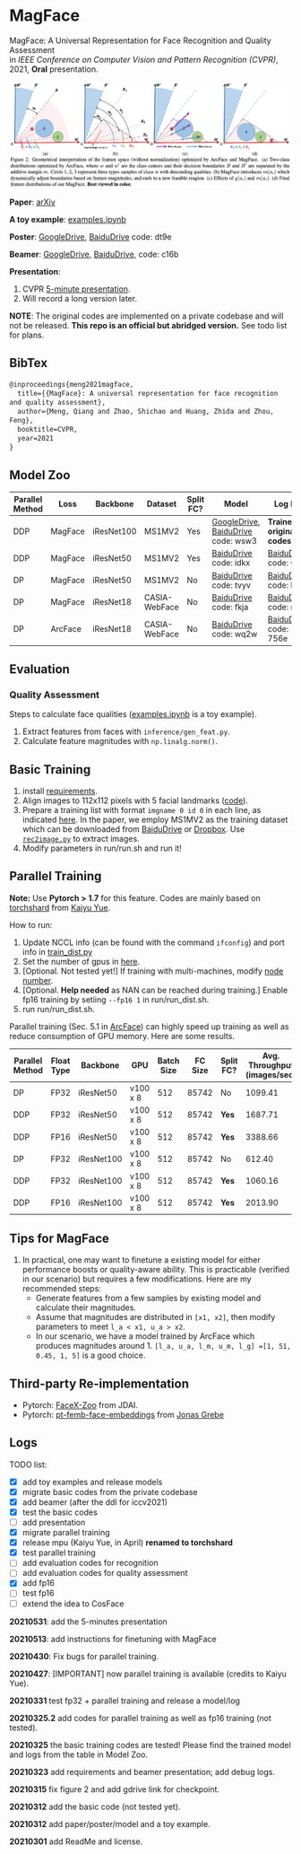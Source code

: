 # MagFace
MagFace: A Universal Representation for Face Recognition and Quality Assessment  
in *IEEE Conference on Computer Vision and Pattern Recognition (CVPR)*, 2021, **Oral** presentation.

![magface](raw/magface.png)

**Paper**: [arXiv](https://arxiv.org/abs/2103.06627)

**A toy example**: [examples.ipynb](inference/examples.ipynb)

**Poster**: [GoogleDrive](https://drive.google.com/file/d/1S0hoQNDJC_H8b8ryuYyF7xjVLMorlBu1/view?usp=sharing), [BaiduDrive](https://pan.baidu.com/s/1Ji1fRtwfTzwm9egWGtarWQ) code: dt9e

**Beamer**: [GoogleDrive](https://drive.google.com/file/d/1MPj_ghD7c1igA_fe20ooMbOcD-OsK0jC/view?usp=sharing), [BaiduDrive](https://pan.baidu.com/s/1wt9eqCbn6forcoAz1ZVrAw), code: c16b

**Presentation**: 
  1. CVPR [5-minute presentation](https://www.bilibili.com/video/BV1Jq4y1j7ZH).
  2. Will record a long version later.

**NOTE**: The original codes are implemented on a private codebase and will not be released. 
**This repo is an official but abridged version.** See todo list for plans.

## BibTex

```
@inproceedings{meng2021magface,
  title={{MagFace}: A universal representation for face recognition and quality assessment},
  author={Meng, Qiang and Zhao, Shichao and Huang, Zhida and Zhou, Feng},
  booktitle=CVPR,
  year=2021
}
```

## Model Zoo

| Parallel Method | Loss | Backbone | Dataset | Split FC? | Model | Log File |
| --- | --- | --- | --- | --- | --- | --- |
| DDP | MagFace | iResNet100 | MS1MV2 | Yes | [GoogleDrive](https://drive.google.com/file/d/1Bd87admxOZvbIOAyTkGEntsEz3fyMt7H/view?usp=sharing), [BaiduDrive](https://pan.baidu.com/s/15iKz3wv6UhKmPGR6ltK4AA) code: wsw3 | **Trained by original codes** |
| DDP | MagFace | iResNet50 | MS1MV2 | Yes | [BaiduDrive](https://pan.baidu.com/s/19FjwUyuPCTzLhGm3fvyPlw) code: idkx| [BaiduDrive](https://pan.baidu.com/s/1MGAmhtOangqr8nHxIFmNvg), code: 66j1 |
| DP | MagFace | iResNet50 | MS1MV2 | No | [BaiduDrive](https://pan.baidu.com/s/1atuZZDkcCX3Bl14J8Ss_YQ) code: tvyv | [BaiduDrive](https://pan.baidu.com/s/1T6_TkEh9v9Vtf4Sw-chT2w), code: hpbt |
| DP | MagFace | iResNet18 | CASIA-WebFace | No | [BaiduDrive](https://pan.baidu.com/s/1N478xTfSow342WsP9LTRXA) code: fkja | [BaiduDrive](https://pan.baidu.com/s/1JETcNuPYXfDlQuqq2GHM5w), code: npdc |
| DP | ArcFace | iResNet18 | CASIA-WebFace | No | [BaiduDrive](https://pan.baidu.com/s/1M2M8u-GO6BnrxgYAOtXYEA) code: wq2w | [BaiduDrive](https://pan.baidu.com/s/1lp4wAlz85w2Y29DT8RqGfQ), code: 756e |


## Evaluation
### Quality Assessment
Steps to calculate face qualities ([examples.ipynb](inference/examples.ipynb) is a toy example).

1. Extract features from faces with `inference/gen_feat.py`. 
2. Calculate feature magnitudes with `np.linalg.norm()`. 


## Basic Training
1. install [requirements](raw/requirements.txt).
2. Align images to 112x112 pixels with 5 facial landmarks ([code](https://github.com/deepinsight/insightface/blob/master/recognition/common/face_align.py)).
3. Prepare a training list with format `imgname 0 id 0` in each line, as indicated [here](dataloader/dataloader.py#L31-L32). In the paper, we employ MS1MV2 as the training dataset which can be downloaded from [BaiduDrive](https://pan.baidu.com/s/1S6LJZGdqcZRle1vlcMzHOQ) or [Dropbox](https://www.dropbox.com/s/wpx6tqjf0y5mf6r/faces_ms1m-refine-v2_112x112.zip?dl=0).
Use [`rec2image.py`](https://github.com/deepinsight/insightface/blob/master/recognition/common/rec2image.py) to extract images.
4. Modify parameters in run/run.sh and run it!


## Parallel Training
**Note:** Use **Pytorch > 1.7** for this feature. Codes are mainly based on [torchshard](https://github.com/KaiyuYue/torchshard) from [Kaiyu Yue](http://kaiyuyue.com/).

How to run: 

1. Update NCCL info (can be found with the command `ifconfig`) and port info in [train_dist.py](run/train_dist.py#L290-292)
2. Set the number of gpus in [here](run/train_dist.py#L283). 
3. [Optional. Not tested yet!] If training with multi-machines, modify [node number](run/train_dist.py#L284).
4. [Optional. **Help needed** as NAN can be reached during training.] Enable fp16 training by setiing `--fp16 1` in run/run_dist.sh.
5. run run/run_dist.sh.


Parallel training (Sec. 5.1 in [ArcFace](https://arxiv.org/pdf/1801.07698v3.pdf)) can highly speed up training as well as reduce consumption of GPU memory. Here are some results.

| Parallel Method | Float Type | Backbone | GPU | Batch Size | FC Size | Split FC? | Avg. Throughput (images/sec) | Memory (MiB) | 
| --- | --- | --- | --- | --- | --- | --- | --- | --- |
| DP | FP32 | iResNet50 | v100 x 8 | 512 |  85742 | No | 1099.41 | 8681 |
| DDP | FP32 | iResNet50 | v100 x 8 | 512 |  85742 | **Yes** | 1687.71 | 8137 |
| DDP | FP16 | iResNet50 | v100 x 8 | 512 |  85742 | **Yes** | 3388.66 | 5629 |
| DP | FP32 | iResNet100 | v100 x 8 | 512 |  85742 | No | 612.40 | 11825 |
| DDP | FP32 | iResNet100 | v100 x 8 | 512 |  85742 | **Yes** | 1060.16 | 10777 |
| DDP | FP16 | iResNet100 | v100 x 8 | 512 |  85742 | **Yes** | 2013.90 | 7319 |

## Tips for MagFace
1. In practical, one may want to finetune a existing model for either performance boosts or quality-aware ability. This is practicable (verified in our scenario) but requires a few modifications. Here are my recommended steps:
   - Generate features from a few samples by existing model and calculate their magnitudes.
   - Assume that magnitudes are distributed in `[x1, x2]`, then modify parameters to meet `l_a < x1, u_a > x2`.
   - In our scenario, we have a model trained by ArcFace which produces magnitudes around 1. `[l_a, u_a, l_m, u_m, l_g] =[1, 51, 0.45, 1, 5]` is a good choice.


## Third-party Re-implementation

- Pytorch: [FaceX-Zoo](https://github.com/JDAI-CV/FaceX-Zoo/tree/main/training_mode) from JDAI.
- Pytorch: [pt-femb-face-embeddings](https://github.com/jonasgrebe/pt-femb-face-embeddings) from [Jonas Grebe](https://github.com/jonasgrebe)

## Logs
TODO list:

- [x] add toy examples and release models
- [x] migrate basic codes from the private codebase 
- [x] add beamer (after the ddl for iccv2021)
- [x] test the basic codes 
- [ ] add presentation
- [x] migrate parallel training 
- [x] release mpu (Kaiyu Yue, in April) **renamed to torchshard**
- [x] test parallel training 
- [ ] add evaluation codes for recognition
- [ ] add evaluation codes for quality assessment
- [x] add fp16
- [ ] test fp16
- [ ] extend the idea to CosFace

**20210531**: add the 5-minutes presentation

**20210513**: add instructions for finetuning with MagFace

**20210430**: Fix bugs for parallel training.

**20210427**: [IMPORTANT] now parallel training is available (credits to Kaiyu Yue).

**20210331** test fp32 + parallel training and release a model/log

**20210325.2** add codes for parallel training as well as fp16 training (not tested).

**20210325** the basic training codes are tested! Please find the trained model and logs from the table in Model Zoo.

**20210323** add requirements and beamer presentation; add debug logs.

**20210315** fix figure 2 and add gdrive link for checkpoint.

**20210312** add the basic code (not tested yet).

**20210312** add paper/poster/model and a toy example.

**20210301** add ReadMe and license.
